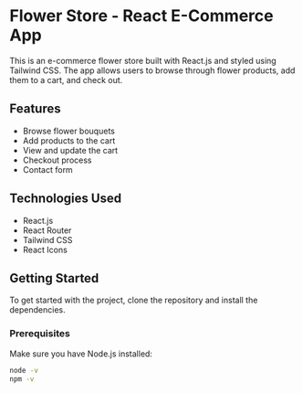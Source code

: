 # Flower Store - React E-Commerce App

This is an e-commerce flower store built with React.js and styled using Tailwind CSS. The app allows users to browse through flower products, add them to a cart, and check out.

## Features

- Browse flower bouquets
- Add products to the cart
- View and update the cart
- Checkout process
- Contact form

## Technologies Used

- React.js
- React Router
- Tailwind CSS
- React Icons

## Getting Started

To get started with the project, clone the repository and install the dependencies.

### Prerequisites

Make sure you have Node.js installed:

```bash
node -v
npm -v
